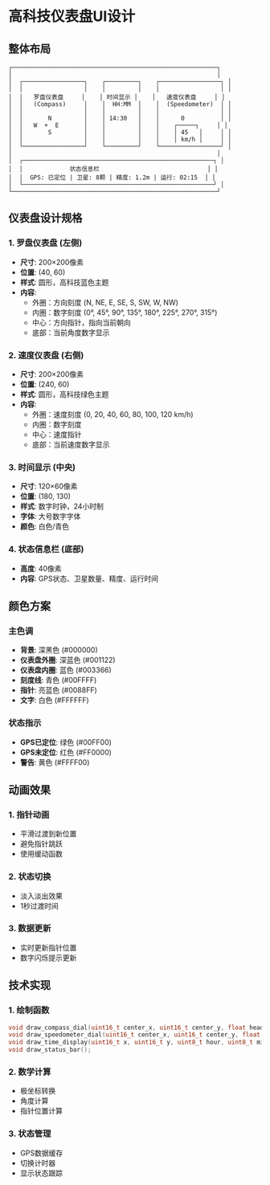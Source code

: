 # 高科技仪表盘UI设计

## 整体布局

```
┌─────────────────────────────────────────────────────────┐
│                                                         │
│  ┌─────────────────┐    ┌─────────┐    ┌─────────────────┐ │
│  │                 │    │         │    │                 │ │
│  │   罗盘仪表盘     │    │ 时间显示 │    │   速度仪表盘     │ │
│  │   (Compass)     │    │  HH:MM  │    │  (Speedometer)  │ │
│  │                 │    │         │    │                 │ │
│  │       N         │    │ 14:30   │    │      0          │ │
│  │   W  +  E       │    │         │    │    ┌─────┐     │ │
│  │       S         │    │         │    │    │ 45   │     │ │
│  │                 │    │         │    │    │ km/h │     │ │
│  └─────────────────┘    └─────────┘    └─────────────────┘ │
│                                                         │
│  ┌─────────────────────────────────────────────────────┐ │
│  │             状态信息栏                              │ │
│  │  GPS: 已定位 | 卫星: 8颗 | 精度: 1.2m | 运行: 02:15  │ │
│  └─────────────────────────────────────────────────────┘ │
└─────────────────────────────────────────────────────────┘
```

## 仪表盘设计规格

### 1. 罗盘仪表盘 (左侧)
- **尺寸**: 200×200像素
- **位置**: (40, 60)
- **样式**: 圆形，高科技蓝色主题
- **内容**:
  - 外圈：方向刻度 (N, NE, E, SE, S, SW, W, NW)
  - 内圈：数字刻度 (0°, 45°, 90°, 135°, 180°, 225°, 270°, 315°)
  - 中心：方向指针，指向当前朝向
  - 底部：当前角度数字显示

### 2. 速度仪表盘 (右侧)
- **尺寸**: 200×200像素
- **位置**: (240, 60)
- **样式**: 圆形，高科技绿色主题
- **内容**:
  - 外圈：速度刻度 (0, 20, 40, 60, 80, 100, 120 km/h)
  - 内圈：数字刻度
  - 中心：速度指针
  - 底部：当前速度数字显示

### 3. 时间显示 (中央)
- **尺寸**: 120×60像素
- **位置**: (180, 130)
- **样式**: 数字时钟，24小时制
- **字体**: 大号数字字体
- **颜色**: 白色/青色

### 4. 状态信息栏 (底部)
- **高度**: 40像素
- **内容**: GPS状态、卫星数量、精度、运行时间

## 颜色方案

### 主色调
- **背景**: 深黑色 (#000000)
- **仪表盘外圈**: 深蓝色 (#001122)
- **仪表盘内圈**: 蓝色 (#003366)
- **刻度线**: 青色 (#00FFFF)
- **指针**: 亮蓝色 (#0088FF)
- **文字**: 白色 (#FFFFFF)

### 状态指示
- **GPS已定位**: 绿色 (#00FF00)
- **GPS未定位**: 红色 (#FF0000)
- **警告**: 黄色 (#FFFF00)

## 动画效果

### 1. 指针动画
- 平滑过渡到新位置
- 避免指针跳跃
- 使用缓动函数

### 2. 状态切换
- 淡入淡出效果
- 1秒过渡时间

### 3. 数据更新
- 实时更新指针位置
- 数字闪烁提示更新

## 技术实现

### 1. 绘制函数
```cpp
void draw_compass_dial(uint16_t center_x, uint16_t center_y, float heading);
void draw_speedometer_dial(uint16_t center_x, uint16_t center_y, float speed);
void draw_time_display(uint16_t x, uint16_t y, uint8_t hour, uint8_t minute);
void draw_status_bar();
```

### 2. 数学计算
- 极坐标转换
- 角度计算
- 指针位置计算

### 3. 状态管理
- GPS数据缓存
- 切换计时器
- 显示状态跟踪

